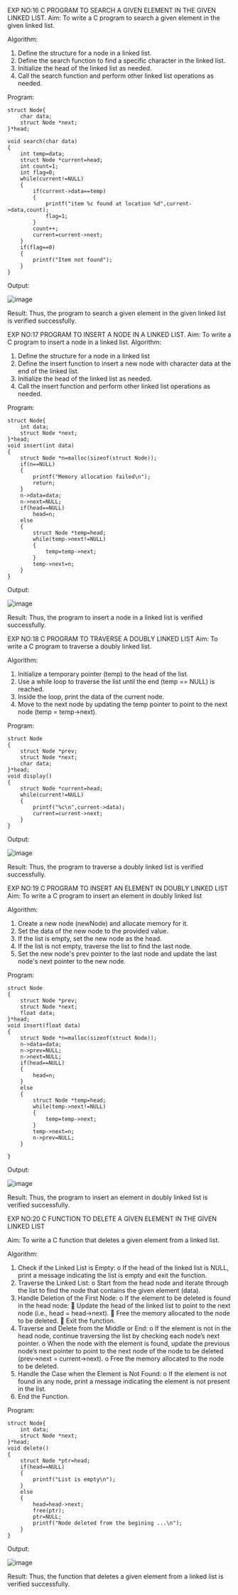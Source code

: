 EXP NO:16 C PROGRAM TO SEARCH A GIVEN ELEMENT IN THE GIVEN LINKED LIST.
Aim:
To write a C program to search a given element in the given linked list.

Algorithm:
1.	Define the structure for a node in a linked list.
2.	Define the search function to find a specific character in the linked list.
3.	Initialize the head of the linked list as needed.
4.	Call the search function and perform other linked list operations as needed.
 
Program:
```
struct Node{
    char data; 
    struct Node *next;
}*head;

void search(char data)
{
    int temp=data;
    struct Node *current=head;
    int count=1;
    int flag=0;
    while(current!=NULL)
    {
        if(current->data==temp)
        {
            printf("item %c found at location %d",current->data,count);
            flag=1;
        }
        count++;
        current=current->next;
    }
    if(flag==0)
    {
        printf("Item not found");
    }
}
```
Output:

![image](https://github.com/user-attachments/assets/69a29803-2c2f-4147-835e-1c02643857a7)



Result:
Thus, the program to search a given element in the given linked list is verified successfully.


 
EXP NO:17  PROGRAM TO INSERT A NODE IN A LINKED LIST.
Aim:
To write a C program to insert a node in a linked list.
Algorithm:
1.	Define the structure for a node in a linked list
2.	Define the insert function to insert a new node with character data at the end of the linked list.
3.	Initialize the head of the linked list as needed.
4.	Call the insert function and perform other linked list operations as needed.
 
Program:
```
struct Node{
    int data; 
    struct Node *next;
}*head;
void insert(int data)
{
    struct Node *n=malloc(sizeof(struct Node));
    if(n==NULL)
    {
        printf("Memory allocation failed\n");
        return;
    }
    n->data=data;
    n->next=NULL;
    if(head==NULL)
        head=n;
    else
    {
        struct Node *temp=head;
        while(temp->next!=NULL)
        {
            temp=temp->next;
        }
        temp->next=n;
    }
}
```
Output:

![image](https://github.com/user-attachments/assets/b3e0d405-3251-431d-b766-b2eb35faeaf7)


 
Result:
Thus, the program to insert a node in a linked list is verified successfully.


 
EXP NO:18 C PROGRAM TO TRAVERSE A DOUBLY LINKED LIST
Aim:
To write a C program to traverse a doubly linked list.

Algorithm:
1.	Initialize a temporary pointer (temp) to the head of the list.
2.	Use a while loop to traverse the list until the end (temp == NULL) is reached.
3.	Inside the loop, print the data of the current node.
4.	Move to the next node by updating the temp pointer to point to the next node (temp = temp->next).
 
Program:
```
struct Node
{
    struct Node *prev;
    struct Node *next;
    char data;
}*head;
void display()
{
    struct Node *current=head;
    while(current!=NULL)
    {
        printf("%c\n",current->data);
        current=current->next;
    }
}
```
Output:

![image](https://github.com/user-attachments/assets/1b193948-9447-47c9-b101-ccd1d139e601)



Result:
Thus, the program to traverse a doubly linked list is verified successfully. 



EXP NO:19 C PROGRAM TO INSERT AN ELEMENT IN DOUBLY LINKED LIST
Aim:
To write a C program to insert an element in doubly linked list

Algorithm:
1.	Create a new node (newNode) and allocate memory for it.
2.	Set the data of the new node to the provided value.
3.	If the list is empty, set the new node as the head.
4.	If the list is not empty, traverse the list to find the last node.
5.	Set the new node's prev pointer to the last node and update the last node's next pointer to the new node.
 
Program:
```
struct Node
{
    struct Node *prev;
    struct Node *next;
    float data;
}*head;
void insert(float data)
{
    struct Node *n=malloc(sizeof(struct Node));
    n->data=data;
    n->prev=NULL;
    n->next=NULL;
    if(head==NULL)
    {
        head=n;
    }
    else
    {
        struct Node *temp=head;
        while(temp->next!=NULL)
        {
            temp=temp->next;
        }
        temp->next=n;
        n->prev=NULL;
    }
    
}
```
Output:

![image](https://github.com/user-attachments/assets/7432da50-bd37-48d8-9b99-eeccc9a793b3)



Result:
Thus, the program to insert an element in doubly linked list is verified successfully.




EXP NO:20 C FUNCTION TO DELETE A GIVEN ELEMENT IN THE GIVEN LINKED LIST




Aim:
To write a C function that deletes a given element from a linked list.

Algorithm:
1.	Check if the Linked List is Empty:
o	If the head of the linked list is NULL, print a message indicating the list is empty and exit the function.
2.	Traverse the Linked List:
o	Start from the head node and iterate through the list to find the node that contains the given element (data).
3.	Handle Deletion of the First Node:
o	If the element to be deleted is found in the head node:
	Update the head of the linked list to point to the next node (i.e., head = head->next).
	Free the memory allocated to the node to be deleted.
	Exit the function.
4.	Traverse and Delete from the Middle or End:
o	If the element is not in the head node, continue traversing the list by checking each node’s next pointer.
o	When the node with the element is found, update the previous node’s next pointer to point to the next node of the node to be deleted (prev->next = current->next).
o	Free the memory allocated to the node to be deleted.
5.	Handle the Case when the Element is Not Found:
o	If the element is not found in any node, print a message indicating the element is not present in the list.
6.	End the Function.


Program:
```
struct Node{
    int data; 
    struct Node *next;
}*head;
void delete()
{
    struct Node *ptr=head;
    if(head==NULL)
    {
        printf("List is empty\n");
    }
    else
    {
        head=head->next;
        free(ptr);
        ptr=NULL;
        printf("Node deleted from the begining ...\n");
    }
}
```
Output:


![image](https://github.com/user-attachments/assets/738366e9-6bfe-46d6-99af-2ddf71361dce)





Result:
Thus, the function that deletes a given element from a linked list is verified successfully.





